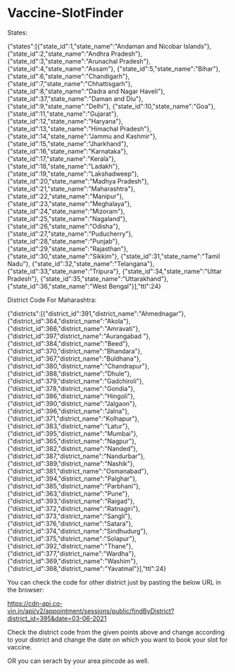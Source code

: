 # Vaccine-SlotFinder

States:


{"states":[{"state_id":1,"state_name":"Andaman and Nicobar Islands"},
{"state_id":2,"state_name":"Andhra Pradesh"},
{"state_id":3,"state_name":"Arunachal Pradesh"},
{"state_id":4,"state_name":"Assam"},
{"state_id":5,"state_name":"Bihar"},
{"state_id":6,"state_name":"Chandigarh"},
{"state_id":7,"state_name":"Chhattisgarh"},
{"state_id":8,"state_name":"Dadra and Nagar Haveli"},
{"state_id":37,"state_name":"Daman and Diu"},
{"state_id":9,"state_name":"Delhi"},
{"state_id":10,"state_name":"Goa"},
{"state_id":11,"state_name":"Gujarat"},
{"state_id":12,"state_name":"Haryana"},
{"state_id":13,"state_name":"Himachal Pradesh"},
{"state_id":14,"state_name":"Jammu and Kashmir"},
{"state_id":15,"state_name":"Jharkhand"},
{"state_id":16,"state_name":"Karnataka"},
{"state_id":17,"state_name":"Kerala"},
{"state_id":18,"state_name":"Ladakh"},
{"state_id":19,"state_name":"Lakshadweep"},
{"state_id":20,"state_name":"Madhya Pradesh"},
{"state_id":21,"state_name":"Maharashtra"},
{"state_id":22,"state_name":"Manipur"},
{"state_id":23,"state_name":"Meghalaya"},
{"state_id":24,"state_name":"Mizoram"},
{"state_id":25,"state_name":"Nagaland"},
{"state_id":26,"state_name":"Odisha"},
{"state_id":27,"state_name":"Puducherry"},
{"state_id":28,"state_name":"Punjab"},
{"state_id":29,"state_name":"Rajasthan"},
{"state_id":30,"state_name":"Sikkim"},
{"state_id":31,"state_name":"Tamil Nadu"},
{"state_id":32,"state_name":"Telangana"},
{"state_id":33,"state_name":"Tripura"},
{"state_id":34,"state_name":"Uttar Pradesh"},
{"state_id":35,"state_name":"Uttarakhand"},
{"state_id":36,"state_name":"West Bengal"}],"ttl":24}


District Code For Maharashtra:


{"districts":[{"district_id":391,"district_name":"Ahmednagar"},
{"district_id":364,"district_name":"Akola"},
{"district_id":366,"district_name":"Amravati"},
{"district_id":397,"district_name":"Aurangabad "},
{"district_id":384,"district_name":"Beed"},
{"district_id":370,"district_name":"Bhandara"},
{"district_id":367,"district_name":"Buldhana"},
{"district_id":380,"district_name":"Chandrapur"},
{"district_id":388,"district_name":"Dhule"},
{"district_id":379,"district_name":"Gadchiroli"},
{"district_id":378,"district_name":"Gondia"},
{"district_id":386,"district_name":"Hingoli"},
{"district_id":390,"district_name":"Jalgaon"},
{"district_id":396,"district_name":"Jalna"},
{"district_id":371,"district_name":"Kolhapur"},
{"district_id":383,"district_name":"Latur"},
{"district_id":395,"district_name":"Mumbai"},
{"district_id":365,"district_name":"Nagpur"},
{"district_id":382,"district_name":"Nanded"},
{"district_id":387,"district_name":"Nandurbar"},
{"district_id":389,"district_name":"Nashik"},
{"district_id":381,"district_name":"Osmanabad"},
{"district_id":394,"district_name":"Palghar"},
{"district_id":385,"district_name":"Parbhani"},
{"district_id":363,"district_name":"Pune"},
{"district_id":393,"district_name":"Raigad"},
{"district_id":372,"district_name":"Ratnagiri"},
{"district_id":373,"district_name":"Sangli"},
{"district_id":376,"district_name":"Satara"},
{"district_id":374,"district_name":"Sindhudurg"},
{"district_id":375,"district_name":"Solapur"},
{"district_id":392,"district_name":"Thane"},
{"district_id":377,"district_name":"Wardha"},
{"district_id":369,"district_name":"Washim"},
{"district_id":368,"district_name":"Yavatmal"}],"ttl":24}

You can check the code for other district just by pasting the below URL in the browser:

https://cdn-api.co-vin.in/api/v2/appointment/sessions/public/findByDistrict?district_id=395&date=03-06-2021

Check the district code from the given points above and change according to your district and change the date on which you want to book your slot for vaccine.

OR you can serach by your area pincode as well.
